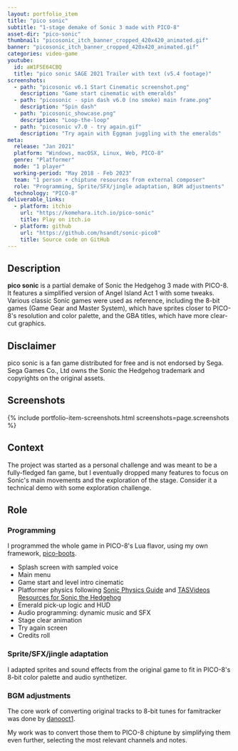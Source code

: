 ```yaml
---
layout: portfolio_item
title: "pico sonic"
subtitle: "1-stage demake of Sonic 3 made with PICO-8"
asset-dir: "pico-sonic"
thumbnail: "picosonic_itch_banner_cropped_420x420_animated.gif"
banner: "picosonic_itch_banner_cropped_420x420_animated.gif"
categories: video-game
youtube:
  id: aW1FSE64CBQ
  title: "pico sonic SAGE 2021 Trailer with text (v5.4 footage)"
screenshots:
  - path: "picosonic v6.1 Start Cinematic screenshot.png"
    description: "Game start cinematic with emeralds"
  - path: "picosonic - spin dash v6.0 (no smoke) main frame.png"
    description: "Spin dash"
  - path: "picosonic_showcase.png"
    description: "Loop-the-loop"
  - path: "picosonic v7.0 - try again.gif"
    description: "Try again with Eggman juggling with the emeralds"
meta:
  release: "Jan 2021"
  platform: "Windows, macOSX, Linux, Web, PICO-8"
  genre: "Platformer"
  mode: "1 player"
  working-period: "May 2018 - Feb 2023"
  team: "1 person + chiptune resources from external composer"
  role: "Programming, Sprite/SFX/jingle adaptation, BGM adjustments"
  technology: "PICO-8"
deliverable_links:
  - platform: itchio
    url: "https://komehara.itch.io/pico-sonic"
    title: Play on itch.io
  - platform: github
    url: "https://github.com/hsandt/sonic-pico8"
    title: Source code on GitHub
---
```


## Description

**pico sonic** is a partial demake of Sonic the Hedgehog 3 made with PICO-8. It features a simplified version of Angel Island Act 1 with some tweaks. Various classic Sonic games were used as reference, including the 8-bit games (Game Gear and Master System), which have sprites closer to PICO-8's resolution and color palette, and the GBA titles, which have more clear-cut graphics.

## Disclaimer

pico sonic is a fan game distributed for free and is not endorsed by Sega. Sega Games Co., Ltd owns the Sonic the Hedgehog trademark and copyrights on the original assets.

## Screenshots

{% include portfolio-item-screenshots.html screenshots=page.screenshots %}

## Context

The project was started as a personal challenge and was meant to be a fully-fledged fan game, but I eventually dropped many features to focus on Sonic's main movements and the exploration of the stage. Consider it a technical demo with some exploration challenge.

## Role

### Programming

I programmed the whole game in PICO-8's Lua flavor, using my own framework, [pico-boots](https://github.com/hsandt/pico-boots).

- Splash screen with sampled voice
- Main menu
- Game start and level intro cinematic
- Platformer physics following [Sonic Physics Guide](http://info.sonicretro.org/Sonic_Physics_Guide) and [TASVideos Resources for Sonic the Hedgehog](http://tasvideos.org/GameResources/Genesis/SonicTheHedgehog.html)
- Emerald pick-up logic and HUD
- Audio programming: dynamic music and SFX
- Stage clear animation
- Try again screen
- Credits roll

### Sprite/SFX/jingle adaptation

I adapted sprites and sound effects from the original game to fit in PICO-8's 8-bit color palette and audio synthetizer.

### BGM adjustments

The core work of converting original tracks to 8-bit tunes for famitracker was done by [danooct1](https://www.youtube.com/@8BitDanooct1).

My work was to convert those them to PICO-8 chiptune by simplifying them even further, selecting the most relevant channels and notes.
